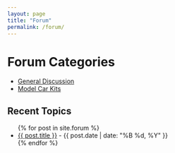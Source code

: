 ```yaml
---
layout: page
title: "Forum"
permalink: /forum/
---
```


<h1>Forum Categories</h1>
<ul>
  <li><a href="/forum/general-discussion/">General Discussion</a></li>
  <li><a href="/forum/model-car-kits/">Model Car Kits</a></li>
</ul>

<h2>Recent Topics</h2>
<ul>
  {% for post in site.forum %}
    <li><a href="{{ post.url }}">{{ post.title }}</a> - {{ post.date | date: "%B %d, %Y" }}</li>
  {% endfor %}
</ul>
